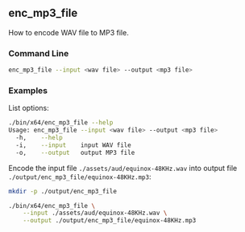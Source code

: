 ## enc_mp3_file

How to encode WAV file to MP3 file.

### Command Line

```sh
enc_mp3_file --input <wav file> --output <mp3 file>
```

###	Examples

List options:

```sh
./bin/x64/enc_mp3_file --help
Usage: enc_mp3_file --input <wav file> --output <mp3 file>
  -h,    --help
  -i,    --input    input WAV file
  -o,    --output   output MP3 file
```

Encode the input file `./assets/aud/equinox-48KHz.wav` into output file `./output/enc_mp3_file/equinox-48KHz.mp3`:

```sh
mkdir -p ./output/enc_mp3_file

./bin/x64/enc_mp3_file \
    --input ./assets/aud/equinox-48KHz.wav \
    --output ./output/enc_mp3_file/equinox-48KHz.mp3
```
